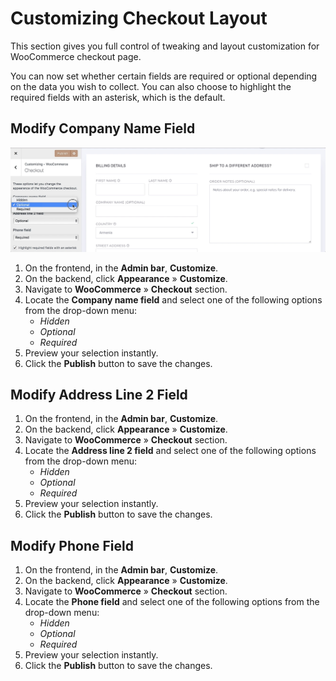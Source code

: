 # Customizing Checkout Layout

This section gives you full control of tweaking and layout customization for WooCommerce checkout page.

You can now set whether certain fields are required or optional depending on the data you wish to collect. You can also choose to highlight the required fields with an asterisk, which is the default.

## Modify Company Name Field

![Modify Company Name Field](img/modify-company-name-field.jpg)

1. On the frontend, in the **Admin bar**, **Customize**.
2. On the backend, click **Appearance** » **Customize**.
3. Navigate to **WooCommerce** » **Checkout** section.
4. Locate the **Company name field**  and select one of the following options from the drop-down menu:<br/>
   * *Hidden*
   * *Optional*
   * *Required*
5. Preview your selection instantly.
6. Click the **Publish** button to save the changes.

## Modify Address Line 2 Field

1. On the frontend, in the **Admin bar**, **Customize**.
2. On the backend, click **Appearance** » **Customize**.
3. Navigate to **WooCommerce** » **Checkout** section.
4. Locate the **Address line 2 field**  and select one of the following options from the drop-down menu:<br/>
   * *Hidden*
   * *Optional*
   * *Required*
5. Preview your selection instantly.
6. Click the **Publish** button to save the changes.

## Modify Phone Field

1. On the frontend, in the **Admin bar**, **Customize**.
2. On the backend, click **Appearance** » **Customize**.
3. Navigate to **WooCommerce** » **Checkout** section.
4. Locate the **Phone field**  and select one of the following options from the drop-down menu:<br/>
   * *Hidden*
   * *Optional*
   * *Required*
5. Preview your selection instantly.
6. Click the **Publish** button to save the changes.

